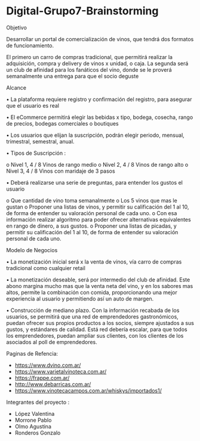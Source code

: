 # Digital-Grupo7-Brainstorming

Objetivo

Desarrollar un portal de comercialización de vinos, que tendrá dos formatos de funcionamiento. 

El primero un carro de compras tradicional, que permitirá realizar la adquisición, compra y delivery de vinos x unidad, o caja. 
La segunda será un club de afinidad para los fanáticos del vino, donde se le proverá semanalmente una entrega para que el socio deguste

Alcance

•	La plataforma requiere registro y confirmación del registro, para asegurar que el usuario es real

•	El eCommerce permitirá elegir las bebidas x tipo, bodega, cosecha, rango de precios, bodegas comerciales o boutiques 

•	Los usuarios que elijan la suscripción, podrán elegir periodo, mensual, trimestral, semestral, anual. 

•	Tipos de Suscripción :

o	Nivel 1, 4 / 8 Vinos de rango medio
o	Nivel 2, 4 / 8 Vinos de rango alto
o	Nivel 3, 4 / 8 Vinos con maridaje de 3 pasos

•	Deberá realizarse una serie de preguntas, para entender los gustos el usuario

o	Que cantidad de vino toma semanalmente
o	Los 5 vinos que mas le gustan
o	Proponer una listas de vinos, y permitir su calificación del 1 al 10, de forma de entender su valoración personal de cada uno. 
o	Con esa información realizar algoritmo para poder ofrecer alternativas equivalentes en rango de dinero, a sus gustos. 
o	Proponer una listas de picadas, y permitir su calificación del 1 al 10, de forma de entender su valoración personal de cada uno. 

Modelo de Negocios

•	La monetización inicial será x la venta de vinos, vía carro de compras tradicional como cualquier retail

•	La monetización deseable, será por intermedio del club de afinidad. Este abono margina mucho mas que la venta neta del vino, y en los sabores mas altos, permite la combinación con comida, proporcionando una mejor experiencia al usuario y permitiendo así un auto de margen.

•	Construcción de mediano plazo. Con la información recabada de los usuarios, se permitirá que una red de emprendedores gastronómicos, puedan ofrecer sus propios productos a los socios, siempre ajustados a sus gustos, y estándares de calidad. Está red debería escalar, para que todos los emprendedores, puedan ampliar sus clientes, con los clientes de los asociados al poll de emprendedores.

Paginas de Refencia:
- https://www.dvino.com.ar/
- https://www.varietalvinoteca.com.ar/
- https://frappe.com.ar/
- http://www.debarricas.com.ar/
- https://www.vinotecacampos.com.ar/whiskys/importados1/

Integrantes del proyecto : 

- López Valentina
- Morrone Pablo
- Olmo Agustina
- Ronderos Gonzalo
